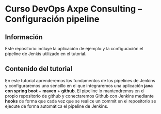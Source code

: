 # Curso DevOps Axpe Consulting – Configuración pipeline


## Información
Este repositorio incluye la aplicación de ejemplo y la configuración el pipeline de Jenkis utilizado en el tutorial.


## Contenido del tutorial

En este tutorial aprenderemos los fundamentos de los pipelines de Jenkins y configuraremos uno sencillo en el que integraremos una aplicación **java con spring boot + maven + github**. El pipeline lo mantendremos en el propio repositorio de github y conectaremos Github con Jenkins mediante **hooks** de forma que cada vez que se realice un commit en el repositorio se ejecute de forma automática el pipeline de Jenkins.
